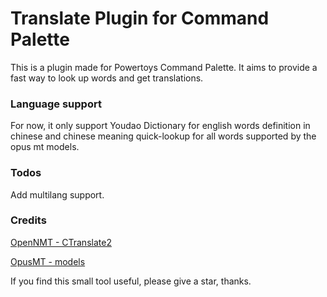 # Translate Plugin for Command Palette
This is a plugin made for Powertoys Command Palette. It aims to provide a fast way to look up words and get translations. 
### Language support
For now, it only support Youdao Dictionary for english words definition in chinese and chinese meaning quick-lookup for all words supported by the opus mt models. 

### Todos
Add multilang support.

### Credits
[OpenNMT - CTranslate2](https://github.com/OpenNMT/CTranslate2)

[OpusMT - models](https://huggingface.co/Helsinki-NLP/opus-mt-en-zh)

If you find this small tool useful, please give a star, thanks. 
